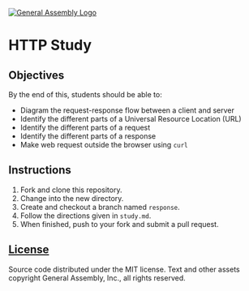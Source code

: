 [![General Assembly Logo](https://camo.githubusercontent.com/1a91b05b8f4d44b5bbfb83abac2b0996d8e26c92/687474703a2f2f692e696d6775722e636f6d2f6b6538555354712e706e67)](https://generalassemb.ly/education/web-development-immersive)

# HTTP Study

## Objectives

By the end of this, students should be able to:

-   Diagram the request-response flow between a client and server
-   Identify the different parts of a Universal Resource Location (URL)
-   Identify the different parts of a request
-   Identify the different parts of a response
-   Make web request outside the browser using `curl`

## Instructions

1.  Fork and clone this repository.
1.  Change into the new directory.
1.  Create and checkout a branch named `response`.
1.  Follow the directions given in `study.md`.
1.  When finished, push to your fork and submit a pull request.

## [License](LICENSE)

Source code distributed under the MIT license. Text and other assets copyright
General Assembly, Inc., all rights reserved.
